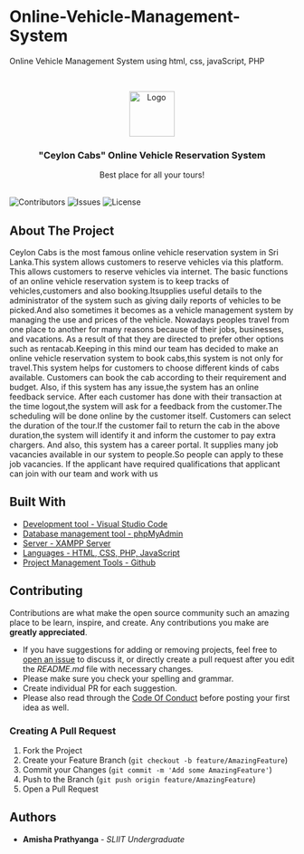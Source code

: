 # Online-Vehicle-Management-System
Online Vehicle Management System using html, css, javaScript, PHP

<br/>
<p align="center">
  <a>
    <img src="https://previews.123rf.com/images/katflare/katflare1610/katflare161000116/66591687-vector-flat-taxi-logo-isolated-on-white-background-car-face-icon-silhouette-auto-logo-template-taxi-.jpg" alt="Logo" width="80" height="80">
  </a>

  <h3 align="center">"Ceylon Cabs" Online Vehicle Reservation System</h3>

  <p align="center">
    Best place for all your tours!
    <br/>
    <br/>
  </p>
</p>

![Contributors](https://img.shields.io/github/contributors/ShaanCoding/ReadME-Generator?color=dark-green) ![Issues](https://img.shields.io/github/issues/ShaanCoding/ReadME-Generator) ![License](https://img.shields.io/github/license/ShaanCoding/ReadME-Generator) 

## About The Project

Ceylon Cabs is the most famous online vehicle reservation system in Sri 
Lanka.This system allows customers to reserve vehicles via this platform. 
This allows customers to reserve vehicles via internet.
The basic functions of an online vehicle reservation system is to keep tracks 
of vehicles,customers and also booking.Itsupplies useful details to the 
administrator of the system such as giving daily reports of vehicles to be 
picked.And also sometimes it becomes as a vehicle management system by 
managing the use and prices of the vehicle.
Nowadays peoples travel from one place to another for many reasons 
because of their jobs, businesses, and vacations. As a result of that they are 
directed to prefer other options such as rentacab.Keeping in this mind our 
team has decided to make an online vehicle reservation system to book 
cabs,this system is not only for travel.This system helps for customers to 
choose different kinds of cabs available. Customers can book the cab 
according to their requirement and budget.
Also, if this system has any issue,the system has an online feedback service. 
After each customer has done with their transaction at the time logout,the 
system will ask for a feedback from the customer.The scheduling will be 
done online by the customer itself. Customers can select the duration of the 
tour.If the customer fail to return the cab in the above duration,the system 
will identify it and inform the customer to pay extra chargers.
And also, this system has a career portal. It supplies many job vacancies 
available in our system to people.So people can apply to these job 
vacancies. If the applicant have required qualifications that applicant can 
join with our team and work with us

## Built With





* [Development tool - Visual Studio Code]()
* [Database management tool - phpMyAdmin]()
* [Server - XAMPP Server]()
* [Languages - HTML, CSS, PHP, JavaScript]()
* [Project Management Tools - Github]()



## Contributing

Contributions are what make the open source community such an amazing place to be learn, inspire, and create. Any contributions you make are **greatly appreciated**.
* If you have suggestions for adding or removing projects, feel free to [open an issue](https://github.com/ShaanCoding/ReadME-Generator/issues/new) to discuss it, or directly create a pull request after you edit the *README.md* file with necessary changes.
* Please make sure you check your spelling and grammar.
* Create individual PR for each suggestion.
* Please also read through the [Code Of Conduct](https://github.com/ShaanCoding/ReadME-Generator/blob/main/CODE_OF_CONDUCT.md) before posting your first idea as well.

### Creating A Pull Request

1. Fork the Project
2. Create your Feature Branch (`git checkout -b feature/AmazingFeature`)
3. Commit your Changes (`git commit -m 'Add some AmazingFeature'`)
4. Push to the Branch (`git push origin feature/AmazingFeature`)
5. Open a Pull Request

## Authors

* **Amisha Prathyanga** - *SLIIT Undergraduate* 


